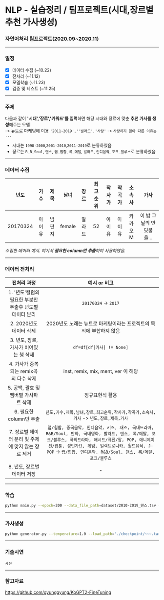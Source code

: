 # NLP - 실습정리 / 팀프로젝트(시대,장르별 추천 가사생성)
### 자연어처리 팀프로젝트(2020.09~2020.11)
-------


### 일정

 - [x] 데이터 수집 (~10.22)
 - [x] 전처리 (~11.12)
 - [x] 모델학습 (~11.23)
 - [x] 검증 및 테스트 (~11.25)

-------
### 주제

다음과 같이 **'시대','장르','키워드'를 입력**하면 해당 시대와 장르에 맞춘 **추천 가사를 생성**해주는 모델 <br>
-> 뉴트로 마케팅에 이용
`'2011-2019',''발라드','사랑'` -> `사랑하지 않아 다른 이유는 ...`
 - 시대는 `1990-2000`,`2001-2010`,`2011-2019`로 분류하였음
 - 장르는 `R_B_Soul`, `댄스`, `랩_힙합`, `록_메탈`, `발라드`, `인디음악`, `포크_블루스`로 분류하였음

--------


### 데이터 수집
|년도|가수|제목|남녀|장르|최고순위|작사가|작곡가|소속사|가사|
|:---:|:---:|:---:|:---:|:---:|:---:|:---:|:---:|:---:|:---:|
|20170324|아이유|밤편지|female|발라드|52|아이유|아이유|카카오M|이 밤 그날의 반딧불을...|

*수집한 데이터 예시. 여기서 **필요한 column만 추출**하여 사용하였음.* <br>

-----------
### 데이터 전처리
|전처리 과정|예시 or 비고|
|:---:|:---:|
|1. '년도'컬럼의 필요한 부분만 추출후 년도별 데이터 분리| `20170324` -> `2017`|
|2. 2020년도 데이터 삭제|2020년도 노래는 뉴트로 마케팅이라는 프로젝트의 목적에 부합하지 않음|
|3. 년도, 장르, 가사가 비어있는 행 삭제|`df=df[df[가사] != None]`|
|4. 가사가 중복되는 remix곡 외 다수 삭제|inst, remix, mix, ment, ver 이 해당|
|5. 공백, 괄호 및 멤버별 가사파트 삭제|정규표현식 활용|
|6. 필요한 column만 추출|`년도,가수,제목,남녀,장르,최고순위,작사가,작곡가,소속사,가사` -> `년도,장르,제목,가사`|
|7. 장르별 데이터 분리 및 주제에 맞지 않는 장르 제거|`랩/힙합, 중국음악, 인디음악, 키즈, 재즈, 국내드라마, R&B/Soul, 만화, 국내영화, 발라드, 댄스, 록/메탈, 포크/블루스, 국외드라마, 애시드/퓨전/팝, POP, 애니메이션/웹툰, 성인가요, 게임, 일렉트로니카, 월드뮤직, J-POP` -> `랩/힙합, 인디음악, R&B/Soul, 댄스, 록/메탈, 포크/블루스`|
|8. 년도, 장르별 데이터 저장|-|

----------

### 학습

```sh
python main.py --epoch=200 --data_file_path=dataset/2010-2019_댄스.tsv --save_path=./checkpoint/ --load_path=./checkpoint/~~~.tar batch_size=1
```
-------

### 가사생성

```sh
python generator.py --temperature=1.0 --load_path='./checkpoint/~~~.tar' --tmp_sent='사랑'
```

----------

### 기술시연
`사진`

----------
### 참고자료
https://github.com/gyunggyung/KoGPT2-FineTuning <br>
<!--
https://github.com/KMJJ1/hiphop <br>
https://hellya.tistory.com/96 <br>
https://github.com/jx2lee/lyric-generator
>
